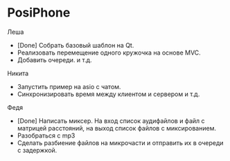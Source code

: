 # PosiPhone
Леша
* [Done] Собрать базовый шаблон на Qt.
* Реализовать перемещение одного кружочка на основе MVC.
* Добавить очереди.
и т.д.

Никита
* Запустить пример на asio с чатом.
* Синхронизировать время между клиентом и сервером
и т.д.

Федя
* [Done] Написать миксер. На вход список аудифайлов и файл с матрицей расстояний, на выход список файлов с миксированием.
* Разобраться с mp3
* Сделать разбиение файлов на микрочасти и отправить их в очереди с задержкой.

